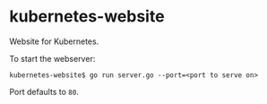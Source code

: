kubernetes-website
==================

Website for Kubernetes.

To start the webserver:

```
kubernetes-website$ go run server.go --port=<port to serve on>
```

Port defaults to `80`.
